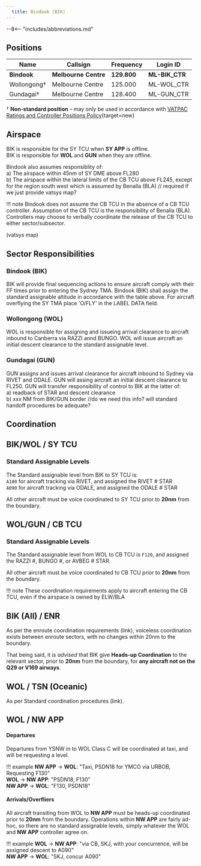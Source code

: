 ```yaml
---
  title: Bindook (BIK)
---
```


--8<-- "includes/abbreviations.md"
## Positions

| Name | Callsign | Frequency | Login ID |
| ---- | -------- | --------- | -------- |
| **Bindook** | **Melbourne Centre** | **129.800** | **ML-BIK_CTR** |
| Wollongong† | Melbourne Centre | 125.000 | ML-WOL_CTR |
| Gundagai† | Melbourne Centre | 128.400 | ML-GUN_CTR |

† **Non-standard position** – may only be used in accordance with [VATPAC Ratings and Controller Positions Policy](https://cdn.vatpac.org/documents/policy/Controller+Positions+and+Ratings+Policy+v5.2.pdf){target=new}
## Airspace

BIK is responsible for the SY TCU when **SY APP** is offline.  
BIK is responsible for **WOL** and **GUN** when they are offline.

Bindook also assumes responsiblity of:  
a) The airspace within 45nm of SY DME above FL280  
b) The airspace within the lateral limits of the CB TCU above FL245, except for the region south west which is assumed by Benalla (BLA)
// required if we just provide vatsys map?

!!! note
    Bindook does not assume the CB TCU in the absence of a CB TCU controller. Assumption of the CB TCU is the responsibility of Benalla (BLA). Controllers may choose to verbally coordinate the release of the CB TCU to either sector/subsector.

(vatsys map)
## Sector Responsibilities
### Bindook (BIK)
BIK will provide final sequencing actions to ensure aircraft comply with their FF times prior to entering the Sydney TMA. Bindook (BIK) shall assign the standard assignable altitude in accordance with the table above. 
For aircraft overflying the SY TMA place 'O/FLY' in the LABEL DATA field.
### Wollongong (WOL)
WOL is responsible for assigning and issueing arrival clearance to aircraft inbound to Canberra via RAZZI annd BUNGO. WOL will issue aircraft an initial descent clearance to the standard assignable level.
### Gundagai (GUN)
GUN assigns and issues arrival clearance for aircraft inbound to Sydney via RIVET and ODALE. GUN will assing aircraft an initial descent clearance to FL250. GUN will transfer responsibility of control to BIK at the latter of:  
a) readback of STAR and descent clearance  
b) xxx NM from BIK/GUN border //do we need this info? will standard handoff procedures be adequate?

## Coordination
## BIK/WOL / SY TCU
### Standard Assignable Levels
The Standard assignable level from BIK to SY TCU is:  
`A100` for aircraft tracking via RIVET, and assigned the RIVET # STAR  
`A090` for aircraft tracking via ODALE, and assigned the ODALE # STAR  

All other aircraft must be voice coordinated to SY TCU prior to **20nm** from the boundary.

## WOL/GUN / CB TCU
### Standard Assignable Levels

The Standard assignable level from WOL to CB TCU is `F120`, and assigned the RAZZI #, BUNGO #, or AVBEG # STAR.  

All other aircraft must be voice coordinated to CB TCU prior to **20nm** from the boundary.

!!! note
    These coordination requirements apply to aircraft entering the CB TCU, even if the airspace is owned by ELW/BLA

## BIK (All) / ENR

As per the enroute coordination requirements (link), voiceless coordination exists between enroute sectors, with no changes within 20nm to the boundary.

That being said, it is *advised* that BIK give **Heads-up Coordination** to the relevant sector, prior to **20nm** from the boundary, for **any aircraft not on the Q29 or V169 airways**. 

## WOL / TSN (Oceanic)

As per Standard coordination procedures (link).

## WOL / NW APP
#### Departures
Departures from YSNW in to WOL Class C will be coordinated at taxi, and will be requesting a level.

!!! example
    **NW APP** -> **WOL**: "Taxi, PSDN18 for YMCO via URBOB, Requesting F130"  
    **WOL** -> **NW APP**: "PSDN18, F130"  
    **NW APP** -> **WOL**: "F130, PSDN18"  

#### Arrivals/Overfliers
All aircraft transiting from WOL to **NW APP** must be heads-up coordinated prior to **20nm** from the boundary. Operations within **NW APP** are fairly ad-hoc, so there are no standard assignable levels, simply whatever the WOL and **NW APP** controller agree on.

!!! example
    **WOL** -> **NW APP**: "via CB, SKJ, with your concurrence, will be assigned descent to A090"  
    **NW APP** -> **WOL**: "SKJ, concur A090"  